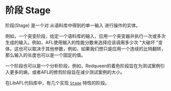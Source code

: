 # 阶段 Stage

阶段(Stage) 是一个对 从语料库中得到的单一输入 进行操作的实体。

例如，一个突变阶段，给定一个语料库的输入，应用一个突变器并执行一次或多次生成的输入。例如，AFL使用输入的性能分数来选择应该调用多少次 "大破坏 "变体。这也可以取决于其他参数，例如，如果我们想只是应用一个连续的比特翻转，那么输入的长度也可以是一个固定的值。

一个阶段也可以是一个分析阶段，例如，Redqueen的着色阶段旨在为测试案例引入更多的熵，或者AFL的修剪阶段旨在减少测试案例的大小。

在LibAFL代码库中，有几个实现 [`Stage`](https://docs.rs/libafl/0/libafl/stages/trait.Stage.html) 特性的阶段。
